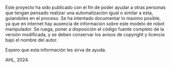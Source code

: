 Este proyecto ha sido publicado con el fin de poder ayudar a otras personas que tengan pensado realizar una automatización igual o similar a esta, guiandoles en el proceso.
Se ha intentado documentar lo maximo posible, ya que en internet hay ausencia de informacion sobre este modelo de robot manipulador.
Se ruega, poner a disposición el código fuente completo de la versión modificada, y se deben conservar los avisos de copyright y licencia bajo el nombre del autor.

Espero que esta información les sirva de ayuda.

AHL, 2024.

